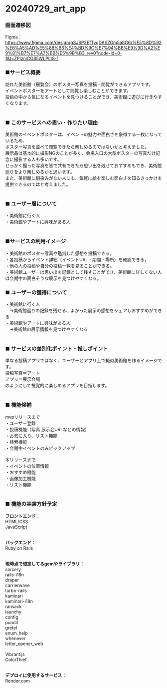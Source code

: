 # 20240729_art_app

### 画面遷移図
Figma：https://www.figma.com/design/gSJSP3EfTyqDASZGm5a8G6/%E5%8D%92%E6%A5%AD%E5%88%B6%E4%BD%9C%E7%94%BB%E9%9D%A2%E9%81%B7%E7%A7%BB%E5%9B%B3_rev0?node-id=0-1&t=ZPIzniCO85WLPLt8-1
<br>

### ■サービス概要
訪れた美術館（展覧会）のポスター写真を投稿・閲覧ができるアプリです。<br>
イベントポスターをアートとして閲覧し楽しむことができます。<br>
投稿の中から気になるイベントを見つけることができ、美術館に遊びに行きやすくなります。<br>
<br>

### ■ このサービスへの思い・作りたい理由
美術館のイベントポスターは、イベントの魅力や面白さを象徴する一枚になっているため、<br>
ポスター写真を並べて閲覧できたら楽しめるのではないかと考えました。<br>
展示品は基本的に撮影NGのことが多く、会場入口の大型ポスターの写真だけ記念に撮影する人も多いです。<br>
せっかく撮った写真を皆で共有できたら思い出を残せておすすめもでき、美術館巡りをより楽しめるかと思います。<br>
また、美術館に馴染みがない人にも、気軽に絵を楽しむ面白さを知るきっかけを提供できるのではと考えました。<br>
<br>

### ■ ユーザー層について
・美術館に行く人<br>
・美術館やアートに興味がある人<br>
<br>

### ■サービスの利用イメージ
・美術館のポスター写真や鑑賞した感想を投稿できる。<br>
・各投稿からイベント詳細（イベントURL・期間・場所）を確認できる。<br>
・他の人の投稿や自分の投稿一覧を見ることができる。<br>
・美術館ユーザーは思い出を記録として残すことができ、美術館に詳しくない人は会期中の面白そうな展示を見つけやすくなる。<br>

### ■ ユーザーの獲得について
・美術館に行く人<br>
　→美術館巡りの記録を残せる、よかった展示の感想をシェアしおすすめができる<br>
・美術館やアートに興味がある人<br>
　→美術館の展示情報を見つけやすくなる<br>
<br>

### ■ サービスの差別化ポイント・推しポイント
単なる投稿アプリではなく、ユーザーとアプリ上で擬似美術館を作るイメージです。<br>
投稿写真＝アート<br>
アプリ＝展示会場<br>
のようにして視覚的に楽しめるアプリを目指します。<br>
<br>

### ■ 機能候補
mvpリリースまで<br>
・ユーザー登録<br>
・投稿機能（写真 展示会URLなどの情報）<br>
・お気に入り、リスト機能<br>
・検索機能<br>
・会期中イベントのみピックアップ<br>
<br>
本リリースまで<br>
・イベントの位置情報<br>
・おすすめ機能<br>
・画像加工機能<br>
・リスト機能<br>
<br>

### ■ 機能の実装方針予定
**フロントエンド：**<br>
HTML/CSS<br>
JavaScript<br>
<br>

**バックエンド：**<br>
Ruby on Rails<br>
<br>

**現時点で想定してるgemやライブラリ：**<br>
sorcery<br>
rails-i18n<br>
draper<br>
carrierwave<br>
turbo-rails<br>
kaminari<br>
kaminari-i18n<br>
ransack<br>
launchy<br>
config<br>
pundit<br>
gretel<br>
enum_help<br>
whenever<br>
letter_opener_web<br>
<br>
Vibrant.js<br>
ColorThief<br>
<br>

**デプロイに使用するサービス：**<br>
Render.com<br>